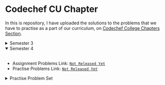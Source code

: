 # Codechef CU Chapter

In this is repository, I have uploaded the solutions to the problems that we have to practise as a part of our curriculum, on 
<a href = "https://www.codechef.com/college-chapter/about">Codechef College Chapters Section</a>.


<details>
<summary>Semester 3</summary>
<br>

- Assignments Problems Link: <a href = "https://www.codechef.com/CUPA2101">Click Here</a>
- Practise Problems Link: <a href = "https://www.codechef.com/CUPP2101">Click Here</a>

<br>

## Assignments:

### Week 7
- Topic: **Trees**

| Problem     | Question Link | Solution Link   |
| :----------- | :-----------:   |  :-----------:    |
| The Next Big Thing (TNBT)      |<a href = "https://www.codechef.com/CUPA2101/problems/TNBT">Question</a>         | <a href = "https://github.com/prabhxjottsingh/codechef-cu-chapter/blob/master/Week%20007/Assignment/DISCNTK.cpp">Solution</a> 
| Practise Problems      |<a href = "https://www.codechef.com/CUPP2101">Questions</a>         | <a href = "https://github.com/prabhxjottsingh/codechef-cu-chapter/tree/master/Week%20007/Practise">Solutions</a> 
<br>


### Week 6
- Topic: **Queues**

| Problem     | Question Link | Solution Link   |
| :----------- | :-----------:   |  :-----------:    |
| Count Distinct Numbers (DISCNTK)      |<a href = "https://www.codechef.com/CUPA2101/problems/DISCNTK">Question</a>         | <a href = "https://github.com/prabhxjottsingh/codechef-cu-chapter/blob/master/Week%20006/Assignment/DISCNTK.cpp">Solution</a> 
| Practise Problems      |<a href = "https://www.codechef.com/CUPP2101">Questions</a>         | <a href = "https://github.com/prabhxjottsingh/codechef-cu-chapter/tree/master/Week%20006/Practise">Solutions</a> 
<br>

### Week 5
- Topic: **Stacks, Linked List**

| Problem     | Question Link | Solution Link   |
| :----------- | :-----------:   |  :-----------:    |
| Optimal Adjacent Removal (REMCHR)      |<a href = "https://www.codechef.com/CUPA2101/problems/REMCHR">Question</a>         | <a href = "https://github.com/prabhxjottsingh/codechef-cu-chapter/blob/master/Week%20005/Assignment/REMCHR.cpp">Solution</a> 
| Practise Problems      |<a href = "https://www.codechef.com/CUPP2101">Questions</a>         | <a href = "https://github.com/prabhxjottsingh/codechef-cu-chapter/tree/master/Week%20005/Practise">Solutions</a> 
<br>

### Week 4
- Topic: **Binary Search**

| Problem     | Question Link | Solution Link   |
| :----------- | :-----------:   |  :-----------:    |
| Queries in an Array (ARRQUERY)      |<a href = "https://www.codechef.com/CUPA2101/problems/ARRQUERY">Question</a>         | <a href = "https://github.com/prabhxjottsingh/codechef-cu-chapter/blob/master/Week%20004/Assignment/ARRQUERY.cpp">Solution</a>                |
| Is this knapsack ? (SACKNAP)   |<a href = "https://www.codechef.com/CUPA2101/problems/SACKNAP">Question</a>         | <a href = "https://github.com/prabhxjottsingh/codechef-cu-chapter/blob/master/Week%20004/Assignment/SACKNAP.cpp">Solution</a>
| Practise Problems      |<a href = "https://www.codechef.com/CUPP2101">Questions</a>         | <a href = "https://github.com/prabhxjottsingh/codechef-cu-chapter/tree/master/Week%20004/Practise">Solutions</a> 
<br>

### Week 3
- Topic: **STL (Standard Template Library)**

| Problem     | Question Link | Solution Link   |
| :----------- | :-----------:   |  :-----------:    |
| Free Time (FRTIME)      |<a href = "https://www.codechef.com/CUPA2101/problems/FRTIME">Question</a>         | <a href = "https://github.com/prabhxjottsingh/codechef-cu-chapter/blob/master/Week%20003/Assignment/FRTIME.cpp">Solution</a>                |
| Pair Sort Version 3 (PSORT3)   |<a href = "https://www.codechef.com/CUPA2101/problems/PSORT3">Question</a>         | <a href = "https://github.com/prabhxjottsingh/codechef-cu-chapter/blob/master/Week%20003/Assignment/PSORT3.cpp">Solution</a>
| Practise Problems      |<a href = "https://www.codechef.com/CUPP2101">Questions</a>         | <a href = "https://github.com/prabhxjottsingh/codechef-cu-chapter/tree/master/Week%20003/Practise">Solutions</a> 
<br>

### Week 2
| Problem     | Question Link | Solution Link   |
| :----------- | :-----------:   |  :-----------:    |
| Longest Subarray (CHEFSUB)      |<a href = "https://www.codechef.com/CUPA2101/problems/CHEFSUB">Question</a>         | <a href = "https://github.com/prabhxjottsingh/codechef-cu-chapter/blob/master/Week%20002/Assignment/CHEFSUB.cpp">Solution</a>                |
| Students and Fighting (STUFIGHT)   |<a href = "https://www.codechef.com/CUPA2101/problems/STUFIGHT">Question</a>         | <a href = "https://github.com/prabhxjottsingh/codechef-cu-chapter/blob/master/Week%20002/Assignment/STUFIGHT.cpp">Solution</a>
| Practise Problems      |<a href = "https://www.codechef.com/CUPP2101">Questions</a>         | <a href = "https://github.com/prabhxjottsingh/codechef-cu-chapter/tree/master/Week%20002/Practise">Solutions</a> 
<br>

### Week 1
| Problem     | Question Link | Solution Link   |
| :----------- | :-----------:   |  :-----------:    |
| Balanced Brackets (BALBRACK)      |<a href = "https://www.codechef.com/CUPA2101/problems/BALBRACK">Question</a>         | <a href = "https://github.com/prabhxjottsingh/codechef-cu-chapter/blob/master/Week%20001/Assignment/BALBRACK.cpp">Solution</a>                |
| Simple Division (CHEDIV)   |<a href = "https://www.codechef.com/CUPA2101/problems/CHEDIV">Question</a>         | <a href = "https://github.com/prabhxjottsingh/codechef-cu-chapter/blob/master/Week%20001/Assignment/CHEDIV.cpp">Solution</a>
| Alternating Subsequences (CHEFLAT)      |<a href = "https://www.codechef.com/CUPA2101/problems/CHEFALT">Question</a>         | <a href = "https://github.com/prabhxjottsingh/codechef-cu-chapter/blob/master/Week%20001/Assignment/CHEFALT.cpp">Solution</a>
| Practise Problems      |<a href = "https://www.codechef.com/CUPP2101">Questions</a>         | <a href = "https://github.com/prabhxjottsingh/codechef-cu-chapter/tree/master/Week%20001/Practise">Solutions</a> 

</details>

<details open>
<summary> Semester 4</summary>
<br>

- Assignment Problems Link: <a href = "#"> ```Not Released Yet``` </a>
- Practise Problems Link: <a href = "#"> ```Not Released Yet``` </a>

<details>
<summary>
Practise Problem Set
</summary>
<br>

<details open>
<summary>
Week 1
</summary>

- Topic: **Basics**

| Problem     | Question Link | Solution Link   |
| :----------- | :-----------:   |  :-----------:    |
| Add Two Numbers      |<a href = "https://www.codechef.com/CUNPPP0001/problems/FLOW001" target = "_blank">Question</a>         | <a href = "https://github.com/prabhxjottsingh/codechef-cu-chapter/blob/master/Semester%204/Week%2001/Practise/AddTwoNumbers.py" target = "_blank">Solution</a> 
| Second Max of Three Numbers      |<a href = "https://www.codechef.com/CUNPPP0001/problems/SNDMAX" target = "_blank">Questions</a>         | <a href = "https://github.com/prabhxjottsingh/codechef-cu-chapter/blob/master/Semester%204/Week%2001/Practise/SecondMaxofThreeNumbers.py" target="_blank">Solutions</a> 
<br>
</details>

</detials>


</details>